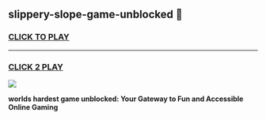 
## slippery-slope-game-unblocked 👋
<h3>
<a href="https://premium.freeplayer.one?title=slippery-slope-game-unblocked&ref=14F">CLICK TO PLAY</a></h3>
<hr>

<h3>
<a href="https://premium.freeplayer.one?title=slippery-slope-game-unblocked&ref=14F">CLICK 2 PLAY</a>
  
</h3>

<a href="https://premium.freeplayer.one?title=slippery-slope-game-unblocked&ref=12F/"><img src="https://clearcache.store/games.png"></a>


**worlds hardest game unblocked: Your Gateway to Fun and Accessible Online Gaming**
